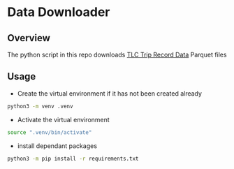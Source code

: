 # Data Downloader

## Overview

The python script in this repo downloads
[TLC Trip Record Data](https://www.nyc.gov/site/tlc/about/tlc-trip-record-data.page)
Parquet files

## Usage

- Create the virtual environment if it has not been created already

```bash
python3 -m venv .venv
```

- Activate the virtual environment

```bash
source ".venv/bin/activate"
```

- install dependant packages

```bash
python3 -m pip install -r requirements.txt
```

